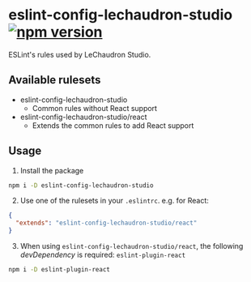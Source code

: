 # eslint-config-lechaudron-studio [![npm version](https://badge.fury.io/js/eslint-config-lechaudron-studio.svg)](https://badge.fury.io/js/eslint-config-lechaudron-studio)

ESLint's rules used by LeChaudron Studio.

## Available rulesets
* eslint-config-lechaudron-studio
  * Common rules without React support
* eslint-config-lechaudron-studio/react
  * Extends the common rules to add React support

## Usage
1. Install the package
```bash
npm i -D eslint-config-lechaudron-studio
```

2. Use one of the rulesets in your `.eslintrc`. e.g. for React:
```json
{
  "extends": "eslint-config-lechaudron-studio/react"
}
```

3. When using `eslint-config-lechaudron-studio/react`, the following _devDependency_ is required: `eslint-plugin-react`
```bash
npm i -D eslint-plugin-react
```
